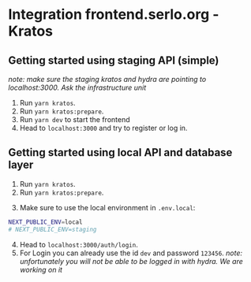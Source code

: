 # Integration frontend.serlo.org - Kratos

## Getting started using staging API (simple)

_note: make sure the staging kratos and hydra are pointing to localhost:3000. Ask the infrastructure unit_

1. Run `yarn kratos`.
2. Run `yarn kratos:prepare`.
3. Run `yarn dev` to start the frontend
4. Head to `localhost:3000` and try to register or log in.

## Getting started using local API and database layer

1. Run `yarn kratos`.
2. Run `yarn kratos:prepare`.
<!--
TODO: that will not be possible for now, since we are using api image in docker-compose.yml
3. Change the following lines in `api.serlo.org/packages/server/src/internals/server/graphql-middleware.ts`:

````typescript
    const serviceToken = jwt.sign({}, process.env.SERLO_ORG_SECRET, {
        audience: 'api.serlo.org',
        issuer: Service.Serlo,
    })
    const user = authorizationHeader.replace('Bearer ', '')
    const headerFromCloudFlare = `Serlo Service=${serviceToken};User=${user}`
    return handleAuthentication(headerFromCloudFlare, async (token) => {
``` -->

3. Make sure to use the local environment in `.env.local`:

```bash
NEXT_PUBLIC_ENV=local
# NEXT_PUBLIC_ENV=staging
````

4. Head to `localhost:3000/auth/login`.
5. For Login you can already use the id `dev` and password `123456`.
   _note: unfortunately you will not be able to be logged in with hydra. We are working on it_
